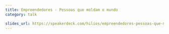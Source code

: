 ```yaml
---
title: Empreendedores - Pessoas que moldam o mundo
category: talk

slides_url: https://speakerdeck.com/hilios/empreendedores-pessoas-que-moldam-o-mundo
---
```

<script async class="speakerdeck-embed" data-id="0b4aa171a6644002916832f8bf25cb2a" data-ratio="1.77777777777778" src="//speakerdeck.com/assets/embed.js"></script>
<!--more-->
